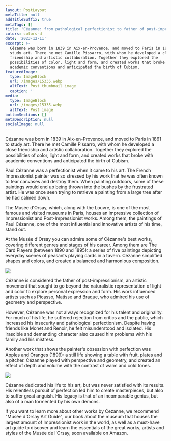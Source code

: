 ```yaml
---
layout: PostLayout
metaTitle: null
addTitleSuffix: true
metaTags: []
title: 'Cézanne: from pathological perfectionist to father of post-impressionism'
colors: colors-d
date: '2023-12-11'
excerpt: >-
  Cézanne was born in 1839 in Aix-en-Provence, and moved to Paris in 1861 to
  study art. There he met Camille Pissarro, with whom he developed a close
  friendship and artistic collaboration. Together they explored the
  possibilities of color, light and form, and created works that broke with
  academic conventions and anticipated the birth of Cubism.
featuredImage:
  type: ImageBlock
  url: /images/15335.webp
  altText: Post thumbnail image
  caption: ''
media:
  type: ImageBlock
  url: /images/15335.webp
  altText: Post image
bottomSections: []
metaDescription: null
socialImage: null
---
```

Cézanne was born in 1839 in Aix-en-Provence, and moved to Paris in 1861 to study art. There he met Camille Pissarro, with whom he developed a close friendship and artistic collaboration. Together they explored the possibilities of color, light and form, and created works that broke with academic conventions and anticipated the birth of Cubism.

Paul Cézanne was a perfectionist when it came to his art. The French Impressionist painter was so stressed by his work that he was often known to tear canvases and destroy them. When painting outdoors, some of these paintings would end up being thrown into the bushes by the frustrated artist. He was once seen trying to retrieve a painting from a large tree after he had calmed down.

The Musée d'Orsay, which, along with the Louvre, is one of the most famous and visited museums in Paris, houses an impressive collection of Impressionist and Post-Impressionist works. Among them, the paintings of Paul Cézanne, one of the most influential and innovative artists of his time, stand out.

At the Musée d'Orsay you can admire some of Cézanne's best works, covering different genres and stages of his career. Among them are The Card Players (between 1890 and 1895): a series of five paintings depicting everyday scenes of peasants playing cards in a tavern. Cézanne simplified shapes and colors, and created a balanced and harmonious composition.

![](https://img2.rtve.es/v/1314758?w=1600\&preview=1328543783951.jpg)

Cézanne is considered the father of post-impressionism, an artistic movement that sought to go beyond the naturalistic representation of light and color to explore personal expression and form. His work influenced artists such as Picasso, Matisse and Braque, who admired his use of geometry and perspective.

However, Cézanne was not always recognized for his talent and originality. For much of his life, he suffered rejection from critics and the public, which increased his insecurity and pathological perfectionism. Despite having friends like Monet and Renoir, he felt misunderstood and isolated. His irascible and demanding character also caused him problems with his family and his mistress.

Another work that shows the painter's obsession with perfection was Apples and Oranges (1899): a still life showing a table with fruit, plates and a pitcher. Cézanne played with perspective and geometry, and created an effect of depth and volume with the contrast of warm and cold tones.

![](https://2.bp.blogspot.com/-f6buPkQejdo/U-vZ5q86a2I/AAAAAAAAByM/-C5sy4li8Gg/w1200-h630-p-k-no-nu/Imagen2.jpg)

Cézanne dedicated his life to his art, but was never satisfied with its results. His relentless pursuit of perfection led him to create masterpieces, but also to suffer great anguish. His legacy is that of an incomparable genius, but also of a man tormented by his own demons.


If you want to learn more about other works by Cezanne, we recommend "Musée d'Orsay Art Guide", our book about the museum that houses the largest amount of Impressionist work in the world, as well as a must-have art guide to discover and learn the essentials of the great works, artists and styles of the Musée de l'Orsay, soon available on Amazon.
